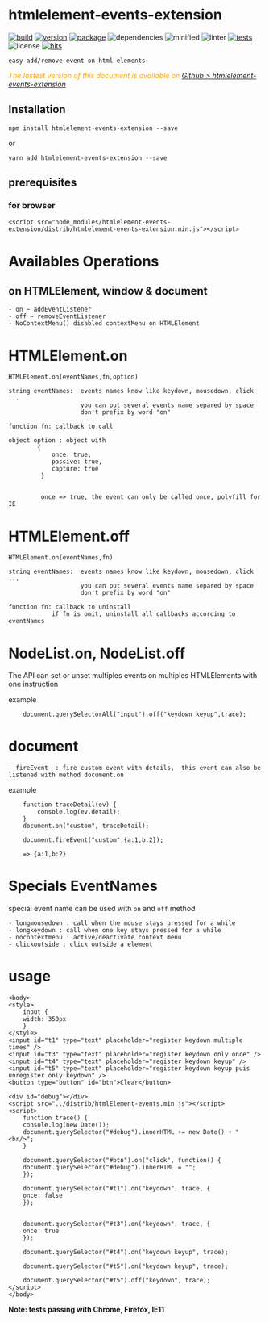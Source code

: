 # htmlelement-events-extension

<div style="display:inline">

[![build](https://travis-ci.org/Sylvain59650/htmlelement-events-extension.png?branch=master)](https://travis-ci.org/Sylvain59650/htmlelement-events-extension)
[![version](https://img.shields.io/npm/v/htmlelement-events-extension.svg)](https://www.npmjs.com/package/htmlelement-events-extension)
[![package](https://img.shields.io/github/package-json/v/Sylvain59650/htmlelement-events-extension.svg)](https://github.com/Sylvain59650/htmlelement-events-extension)
![dependencies](https://img.shields.io/david/Sylvain59650/htmlelement-events-extension.svg)
![minified](https://img.shields.io/bundlephobia/min/htmlelement-events-extension.svg)
![linter](https://img.shields.io/badge/eslint-ok-blue.svg)
[![tests](https://img.shields.io/badge/tests-passing-brightgreen.svg)](https://sylvain59650.github.io/htmlelement-events-extension/)
![license](https://img.shields.io/npm/l/htmlelement-events-extension.svg)
[![hits](http://hits.dwyl.com/Sylvain59650/htmlelement-events-extension.svg)](http://hits.dwyl.com/Sylvain59650/htmlelement-events-extension)
</div>

    easy add/remove event on html elements

 <div class="Note" style="color:orange;font-style:italic">
 
  The lastest version of this document is available on [Github > htmlelement-events-extension](https://github.com/Sylvain59650/htmlelement-events-extension/tree/master/README.md)
</div>


## Installation

    npm install htmlelement-events-extension --save

or

    yarn add htmlelement-events-extension --save


## prerequisites

### for browser

 
    <script src="node_modules/htmlelement-events-extension/distrib/htmlelement-events-extension.min.js"></script>



# Availables Operations

## on HTMLElement, window & document
    - on ~ addEventListener
    - off ~ removeEventListener
    - NoContextMenu() disabled contextMenu on HTMLElement

# HTMLElement.on

    HTMLElement.on(eventNames,fn,option)

    string eventNames:  events names know like keydown, mousedown, click ...
                        you can put several events name separed by space
                        don't prefix by word "on"

    function fn: callback to call

    object option : object with
            {
                once: true,
                passive: true,
                capture: true
             }


             once => true, the event can only be called once, polyfill for IE 

# HTMLElement.off

    HTMLElement.on(eventNames,fn)

    string eventNames:  events names know like keydown, mousedown, click ...
                        you can put several events name separed by space
                        don't prefix by word "on"

    function fn: callback to uninstall
                if fn is omit, uninstall all callbacks according to eventNames

# NodeList.on, NodeList.off
   The API can set or unset multiples events on multiples HTMLElements with one instruction

example

        document.querySelectorAll("input").off("keydown keyup",trace);


# document
    - fireEvent  : fire custom event with details,  this event can also be listened with method document.on

example

        function traceDetail(ev) {
            console.log(ev.detail);
        }
        document.on("custom", traceDetail);

        document.fireEvent("custom",{a:1,b:2});

        => {a:1,b:2}

# Specials EventNames
  special event name can be used with <code>on</code> and <code>off</code> method

    - longmousedown : call when the mouse stays pressed for a while
    - longkeydown : call when one key stays pressed for a while
    - nocontextmenu : active/deactivate context menu
    - clickoutside : click outside a element

# usage

    <body>
    <style>
        input {
        width: 350px
        }
    </style>
    <input id="t1" type="text" placeholder="register keydown multiple times" />
    <input id="t3" type="text" placeholder="register keydown only once" />
    <input id="t4" type="text" placeholder="register keydown keyup" />
    <input id="t5" type="text" placeholder="register keydown keyup puis unregister only keydown" />
    <button type="button" id="btn">Clear</button>

    <div id="debug"></div>
    <script src="../distrib/htmlElement-events.min.js"></script>
    <script>
        function trace() {
        console.log(new Date());
        document.querySelector("#debug").innerHTML += new Date() + "<br/>";
        }

        document.querySelector("#btn").on("click", function() {
        document.querySelector("#debug").innerHTML = "";
        });

        document.querySelector("#t1").on("keydown", trace, {
        once: false
        });


        document.querySelector("#t3").on("keydown", trace, {
        once: true
        });

        document.querySelector("#t4").on("keydown keyup", trace);

        document.querySelector("#t5").on("keydown keyup", trace);

        document.querySelector("#t5").off("keydown", trace);
    </script>
    </body>

**Note: tests passing with Chrome, Firefox, IE11**